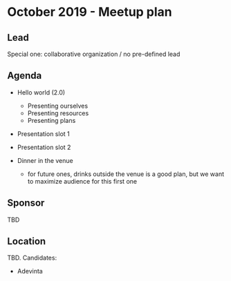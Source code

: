 # October 2019 - Meetup plan

## Lead

Special one: collaborative organization / no pre-defined lead

## Agenda

* Hello world (2.0)
  * Presenting ourselves
  * Presenting resources
  * Presenting plans

* Presentation slot 1

* Presentation slot 2

* Dinner in the venue
  * for future ones, drinks outside the venue is a good plan,
  but we want to maximize audience for this first one

## Sponsor

TBD

## Location

TBD. Candidates:
* Adevinta
